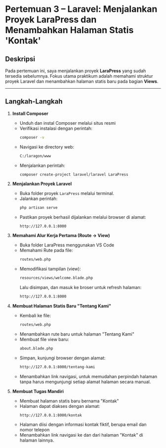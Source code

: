 # Pertemuan 3 – Laravel: Menjalankan Proyek LaraPress dan Menambahkan Halaman Statis 'Kontak'

## Deskripsi
Pada pertemuan ini, saya menjalankan proyek **LaraPress** yang sudah tersedia sebelumnya. Fokus utama praktikum adalah memahami struktur proyek Laravel dan menambahkan halaman statis baru pada bagian **Views**.

---

## Langkah-Langkah 

1. **Install Composer**
   - Unduh dan instal Composer melalui situs resmi 
   - Verifikasi instalasi dengan perintah:
     ```bash
     composer -v
     ```
   - Navigasi ke directory web:
     ```bash
     C:/laragon/www
     ```
   - Menjalankan perintah:
     ```bash
     composer create-project laravel/laravel LaraPress
     ```

2. **Menjalankan Proyek Laravel**
   - Buka folder proyek `LaraPress` melalui terminal.
   - Jalankan perintah:
     ```bash
     php artisan serve
     ```
   - Pastikan proyek berhasil dijalankan melalui browser di alamat:
     ```
     http://127.0.0.1:8000
     ```

3. **Memahami Alur Kerja Pertama (Route -> View)**
   - Buka folder LaraPress menggunakan VS Code
   - Memahami Rute pada file:
     ```bash
     routes/web.php
     ```
   - Memodifikasi tampilan (view):
     ```bash
     resources/views/welcome.blade.php
     ```
     Lalu disimpan, dan masuk ke broser untuk refresh halaman:
     ```bash
     http://127.0.0.1:8000
     ```

  4. **Membuat Halaman Statis Baru "Tentang Kami"**
     - Kembali ke file:
       ```bash
       routes/web.php
       ```
     - Menambahkan rute baru untuk halaman "Tentang Kami"
     - Membuat file view baru:
       ```bash
       about.blade.php
       ```
     - Simpan, kunjungi browser dengan alamat:
       ```bash
       http://127.0.0.1:8000/tentang-kami
       ```
     - Menambahkan link navigasi, untuk memudahan perpindah halaman tanpa harus mengunjungi setiap alamat halaman secara manual.

  5. **Membuat Tugas Mandiri**
     - Membuat halaman statis baru bernama "Kontak"
     - Halaman dapat diakses dengan alamat:
       ```bash
       http://127.0.0.1:8000/kontak
       ```
     - Halaman diisi dengan informasi kontak fiktif, berupa email dan nomor telepon
     - Menambahkan link navigasi ke dan dari halaman "Kontak" di halaman lainnya.
   
     
